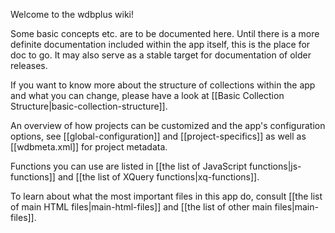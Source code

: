 Welcome to the wdbplus wiki!

Some basic concepts etc. are to be documented here. Until there is a more definite documentation included within the app itself, this is the place for doc to go. It may also serve as a stable target for documentation of older releases.

If you want to know more about the structure of collections within the app and what you can change, please have a look at [[Basic Collection Structure|basic-collection-structure]].

An overview of how projects can be customized and the app's configuration options, see [[global-configuration]] and [[project-specifics]] as well as [[wdbmeta.xml]] for project metadata.

Functions you can use are listed in [[the list of JavaScript functions|js-functions]] and [[the list of XQuery functions|xq-functions]].

To learn about what the most important files in this app do, consult [[the list of main HTML files|main-html-files]] and [[the list of other main files|main-files]].